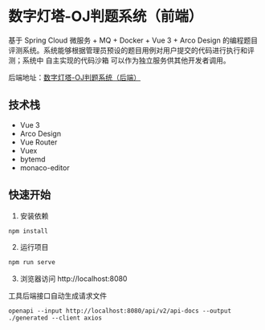 # 数字灯塔-OJ判题系统（前端）

基于 Spring Cloud 微服务 + MQ + Docker + Vue 3 + Arco Design 的编程题目评测系统。系统能够根据管理员预设的题目用例对用户提交的代码进行执行和评测；系统中
自主实现的代码沙箱 可以作为独立服务供其他开发者调用。

后端地址：[数字灯塔-OJ判题系统（后端）](https://github.com/null920/light-oj-backend)

## 技术栈

* Vue 3
* Arco Design
* Vue Router
* Vuex
* bytemd
* monaco-editor

## 快速开始

1. 安装依赖

```bash
npm install
```

2. 运行项目

```bash
npm run serve
```

3. 浏览器访问 http://localhost:8080


工具后端接口自动生成请求文件
```shell
openapi --input http://localhost:8080/api/v2/api-docs --output ./generated --client axios
```